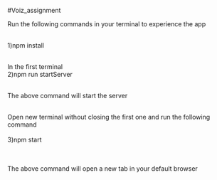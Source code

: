 #Voiz_assignment<br />

Run the following commands in your terminal to experience the app<br /><br />

1)npm install<br /><br />

In the first terminal<br />
2)npm run startServer<br /><br />

The above command will start the server<br /><br />


Open new terminal without closing the first one and run the following command<br /><br />
3)npm start<br /><br /><br />

The above command will open a new tab in your default browser<br /><br />
